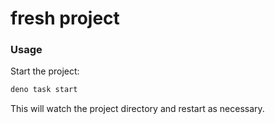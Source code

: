 # fresh project

### Usage

Start the project:

```bash
deno task start
```

This will watch the project directory and restart as necessary.

